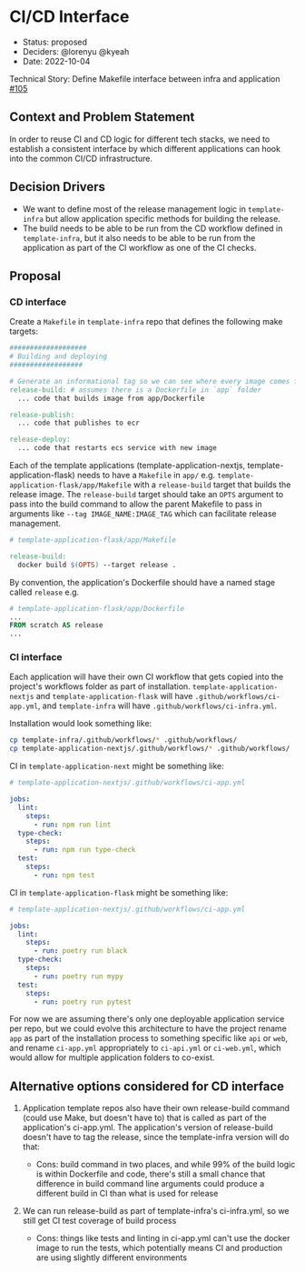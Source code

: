# CI/CD Interface

* Status: proposed
* Deciders: @lorenyu @kyeah
* Date: 2022-10-04

Technical Story: Define Makefile interface between infra and application [#105](https://github.com/navapbc/template-infra/issues/105)

## Context and Problem Statement

In order to reuse CI and CD logic for different tech stacks, we need to establish a consistent interface by which different applications can hook into the common CI/CD infrastructure.

## Decision Drivers

* We want to define most of the release management logic in `template-infra` but allow application specific methods for building the release.
* The build needs to be able to be run from the CD workflow defined in `template-infra`, but it also needs to be able to be run from the application as part of the CI workflow as one of the CI checks.

## Proposal

### CD interface

Create a `Makefile` in `template-infra` repo that defines the following make targets:

```makefile
###################
# Building and deploying
##################

# Generate an informational tag so we can see where every image comes from.
release-build: # assumes there is a Dockerfile in `app` folder
  ... code that builds image from app/Dockerfile

release-publish:
  ... code that publishes to ecr

release-deploy:
  ... code that restarts ecs service with new image
```

Each of the template applications (template-application-nextjs, template-application-flask) needs to have a `Makefile` in `app/` e.g. `template-application-flask/app/Makefile` with a `release-build` target that builds the release image. The `release-build` target should take an `OPTS` argument to pass into the build command to allow the parent Makefile to pass in arguments like `--tag IMAGE_NAME:IMAGE_TAG` which can facilitate release management.

```makefile
# template-application-flask/app/Makefile

release-build:
  docker build $(OPTS) --target release .
```

By convention, the application's Dockerfile should have a named stage called `release` e.g.

```Dockerfile
# template-application-flask/app/Dockerfile
...
FROM scratch AS release
...
```

### CI interface

Each application will have their own CI workflow that gets copied into the project's workflows folder as part of installation. `template-application-nextjs` and `template-application-flask` will have `.github/workflows/ci-app.yml`, and `template-infra` will have `.github/workflows/ci-infra.yml`.

Installation would look something like:

```bash
cp template-infra/.github/workflows/* .github/workflows/
cp template-application-nextjs/.github/workflows/* .github/workflows/
```

CI in `template-application-next` might be something like:

```yml
# template-application-nextjs/.github/workflows/ci-app.yml

jobs:
  lint:
    steps:
      - run: npm run lint
  type-check:
    steps:
      - run: npm run type-check
  test:
    steps:
      - run: npm test
```

CI in `template-application-flask` might be something like:

```yml
# template-application-nextjs/.github/workflows/ci-app.yml

jobs:
  lint:
    steps:
      - run: poetry run black
  type-check:
    steps:
      - run: poetry run mypy
  test:
    steps:
      - run: poetry run pytest
```

For now we are assuming there's only one deployable application service per repo, but we could evolve this architecture to have the project rename `app` as part of the installation process to something specific like `api` or `web`, and rename `ci-app.yml` appropriately to `ci-api.yml` or `ci-web.yml`, which would allow for multiple application folders to co-exist.

## Alternative options considered for CD interface

1. Application template repos also have their own release-build command (could use Make, but doesn't have to) that is called as part of the application's ci-app.yml. The application's version of release-build doesn't have to tag the release, since the template-infra version will do that:

    * Cons: build command in two places, and while 99% of the build logic is within Dockerfile and code, there's still a small chance that difference in build command line arguments could produce a different build in CI than what is used for release

2. We can run release-build as part of template-infra's ci-infra.yml, so we still get CI test coverage of build process

    * Cons: things like tests and linting in ci-app.yml can't use the docker image to run the tests, which potentially means CI and production are using slightly different environments
